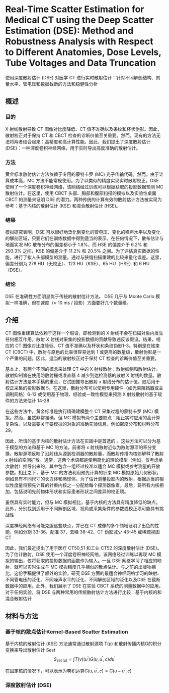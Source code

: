 # Real-Time Scatter Estimation for Medical CT using the Deep Scatter Estimation (DSE): Method and Robustness Analysis with Respect to Different Anatomies, Dose Levels, Tube Voltages and Data Truncation

使用深度散射估计 (DSE) 对医学 CT 进行实时散射估计：针对不同解剖结构、剂量水平、管电压和数据截断的方法和稳健性分析

## 概述

### 目的

X 射线散射导致 CT 图像对比度降低、CT 值不准确以及条纹和杯状伪影。因此，散射校正对于保持 CT 和 CBCT 检查的诊断价值至关重要。然而，现有的方法无法将两者结合起来：高精度和高计算性能。因此，我们提出了深度散射估计 (DSE)：一种深度卷积神经网络，用于实时导出高度准确的散射估计。



### 方法

黄金标准散射估计方法依赖于专用的蒙特卡罗 (MC) 光子传输代码。然而，由于计算成本高，MC 方法不能常规使用。为了以类似的精度实现实时散射校正，DSE 使用了一个深度卷积神经网络，该网络经过训练可以根据获取的投影数据预测 MC 散射估计。在这里，使用 CBCT 头部、胸部和腹部扫描的模拟以及实验性桌面 CBCT 的测量来证明 DSE 的潜力。两种传统的计算有效的散射估计方法被实现为参考：基于内核的散射估计 (KSE) 和混合散射估计 (HSE)。



### 结果

模拟研究表明，DSE 可以很好地泛化到变化的管电压、变化的噪声水平以及变化的解剖区域，只要它们在训练数据中得到适当的表示。在任何情况下，散布估计与地面实况 MC 散布分布的偏差都小于 1.8%，而 HSE 的偏差介于 6.2% 和 293.3% 之间，KSE 的偏差介于 11.2% 和 20.5% 之间。为了评估真实数据的性能，进行了拟人头部模型的测量。通过与狭缝扫描重建的比较来量化误差。这里，偏差分别为 278 HU（无校正）、123 HU（KSE）、65 HU（HSE）和 6 HU（DSE）。



### 结论

DSE 在准确性方面明显优于传统的散射估计方法。 DSE 几乎与 Monte Carlo 模拟一样准确，但在速度（≈ 10 ms / 投影）方面要好几个数量级。



## 介绍

CT 图像重建算法依赖于这样一个假设，即检测到的 X 射线不会在扫描对象内发生任何相互作用。散射 X 射线对采集的投影数据的贡献导致违反该假设。结果，相应的 CT 图像对比度降低、CT 值不准确以及杯状和条纹伪影1-3。特别是在锥束 CT (CBCT) 中，散射与原色的比率很容易达到 1 或更高的数量级，散射伪影是一个严重的问题。因此，适当的散射校正对于保持 CT 检查的诊断价值至关重要。

基本上，有两个不同的概念来处理 CT 中的 X 射线散射：散射抑制和散射估计。散射抑制旨在使用防散射栅或准直器 4 减少到达检测器的散射 X 射线的数量。散射估计方法是本手稿的重点，它试图推导出散射 x 射线分布的估计值，随后用于校正采集的投影数据 5。在这里，散射分布可以使用专用硬件（如光束阻挡器或主调制网格）6-13 或使用基于物理、经验或一致性模型来预测 X 射线散射的基于软件的方法来估计 14-28

在这些方法中，黄金标准是执行精确建模整个 CT 采集过程的蒙特卡罗 (MC) 模拟。然而，虽然非常准确，但 MC 模拟有两个主要缺点：阻止实时应用的高计算复杂性，以及需要关于要模拟的对象的准确先验信息，例如密度分布和材料分布 29。

因此，所谓的基于内核的散射估计方法在实践中是首选的 。这些方法可以分为基于模型的方法和基于 MC 的方法。前者将 x 射线散射近似为散射源项的积分变换，散射源项反映了沿射线从源到检测器的散射量，而散射传播内核则解释了散射 x 射线的空间扩散。通常，这两个术语都是使用简化的理论模型（例如，仅考虑单次散射）推导出来的，其中包含一组经过校准以适合 MC 模拟或参考测量的开放参数。相比之下，基于 MC 的方法利用预先计算的针束 MC 模拟原始几何形状，例如具有不同尺寸的长方体和椭球体。为了估计测量投影内的散射，根据适当的相似性度量将预先计算的针束内核之一分配给每个探测器像素。最后，将所有内核相加，包括说明先前物体形状和实际患者形状之间差异的校正项。

虽然具有实时能力，但与 MC 模拟相比，基于内核的方法具有精度降低的缺点。此外，分别找到适用于不同解剖区域、视角或采集条件的参数或校正项可能具有挑战性

深度神经网络有可能克服这些缺点，并已在 CT 成像的多个领域证明了出色的性能，例如分割 33-36、配准 37、去噪 38-42、CT 伪影减少 43-45 或稀疏视图 CT

因此，我们最近提出了用于医疗 CT50,51 和工业 CT52 的深度散射估计 (DSE)。为了估计散射，DSE 使用一个深度卷积神经网络，该网络经过训练以再现 MC 模拟的输出，仅将获取的投影数据的函数作为输入。一旦 DSE 网络学习了相应的映射，就可以实时生成与 MC 模拟精度几乎相似的散点估计。与之前的出版物相比，这份手稿提供了额外的实验，研究 DSE 方面的最适合神经网络学习的映射、不同管电压的泛化、不同噪声水平的泛化、不同解剖区域的泛化以及DSE 在截断数据中的应用。此外，我们展示了 DSE 在实验 CBCT 系统的测量数据中的应用。对于任何实验，将 DSE 与两种常用的传统散射估计方法进行比较：基于内核的和混合散射估计



## 材料与方法

### 基于核的散点估计Kernel-Based Scatter Estimation

基于内核的散射估计 (KSE) 方法通常通过散射源项 T(p) 和散射传播内核G的积分变换来导出散射估计 Sest
$$
S _ { \operatorname { s e t } ( u ) } = \int T ( v ) ( u ^ { \prime } ) G ( u , u ^ { \prime } , c ) d u ^ { \prime }
$$


在固定核的情况下，可以表示为卷积运算$G ( u , u ^ { \prime } , c ) = G ( u - u ^ { \prime } , c )$





### 深度散射估计 (DSE)


